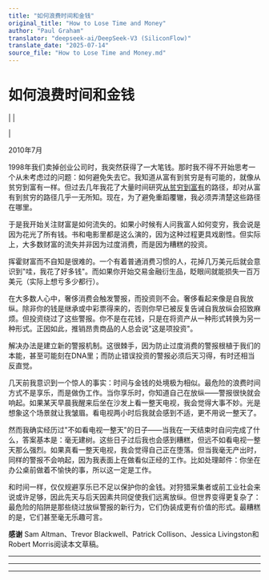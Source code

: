```yaml
---
title: "如何浪费时间和金钱"
original_title: "How to Lose Time and Money"
author: "Paul Graham"
translator: "deepseek-ai/DeepSeek-V3 (SiliconFlow)"
translate_date: "2025-07-14"
source_file: "How to Lose Time and Money.md"
---
```


# 如何浪费时间和金钱

| | [](index.html)  

|  

2010年7月  

1998年我们卖掉创业公司时，我突然获得了一大笔钱。那时我不得不开始思考一个从未考虑过的问题：如何避免失去它。我知道从富有到贫穷是有可能的，就像从贫穷到富有一样。但过去几年我花了大量时间研究[从贫穷到富有](wealth.html)的路径，却对从富有到贫穷的路径几乎一无所知。现在，为了避免重蹈覆辙，我必须弄清楚这些路径在哪里。  

于是我开始关注财富是如何流失的。如果小时候有人问我富人如何变穷，我会说是因为花光了所有钱。书和电影里都是这么演的，因为这种过程更具戏剧性。但实际上，大多数财富的流失并非因为过度消费，而是因为糟糕的投资。  

挥霍财富而不自知是很难的。一个有着普通消费习惯的人，花掉几万美元后就会意识到"哇，我花了好多钱"。而如果你开始交易金融衍生品，眨眼间就能损失一百万美元（实际上想亏多少都行）。  

在大多数人心中，奢侈消费会触发警报，而投资则不会。奢侈看起来像是自我放纵。除非你的钱是继承或中彩票得来的，否则你早已被反复告诫自我放纵会招致麻烦。但投资绕过了这些警报。你不是在花钱，只是在将资产从一种形式转换为另一种形式。正因如此，推销昂贵商品的人总会说"这是项投资"。  

解决办法是建立新的警报机制。这很棘手，因为防止过度消费的警报根植于我们的本能，甚至可能刻在DNA里；而防止错误投资的警报必须后天习得，有时还相当反直觉。  

几天前我意识到一个惊人的事实：时间与金钱的处境极为相似。最危险的浪费时间方式不是享乐，而是做伪工作。当你享乐时，你知道自己在放纵——警报很快就会响起。如果某天早晨我醒来后坐在沙发上看一整天电视，我会觉得大事不妙。光是想象这个场景就让我皱眉。看电视两小时后我就会感到不适，更不用说一整天了。  

然而我确实经历过"不如看电视一整天"的日子——当我在一天结束时自问完成了什么，答案基本是：毫无建树。这些日子过后我也会感到糟糕，但远不如看电视一整天那么强烈。如果真看一整天电视，我会觉得自己正在堕落。但当我毫无产出时，同样的警报不会响起，因为我表面上在做看似正经的工作。比如处理邮件：你坐在办公桌前做着不愉快的事，所以这一定是工作。  

和时间一样，仅仅规避享乐已不足以保护你的金钱。对狩猎采集者或前工业社会来说或许足够，因此先天与后天因素共同促使我们远离放纵。但世界变得更复杂了：最危险的陷阱是那些绕过放纵警报的新行为，它们伪装成更有价值的形式。最糟糕的是，它们甚至毫无乐趣可言。  

**感谢** Sam Altman、Trevor Blackwell、Patrick Collison、Jessica Livingston和Robert Morris阅读本文草稿。  

---

***  
  
---